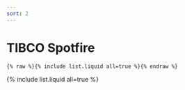 ```yaml
---
sort: 2
---
```


# TIBCO Spotfire

```
{% raw %}{% include list.liquid all=true %}{% endraw %}
```

{% include list.liquid all=true %}

